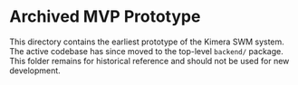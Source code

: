 # Archived MVP Prototype

This directory contains the earliest prototype of the Kimera SWM system. The
active codebase has since moved to the top-level `backend/` package. This
folder remains for historical reference and should not be used for new
development.
